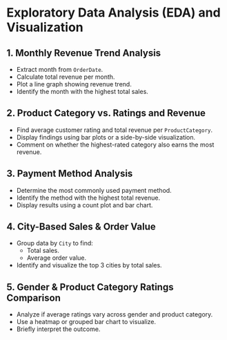 # Exploratory Data Analysis (EDA) and Visualization

## 1. Monthly Revenue Trend Analysis 
- Extract month from `OrderDate`.
- Calculate total revenue per month.
- Plot a line graph showing revenue trend.
- Identify the month with the highest total sales.

## 2. Product Category vs. Ratings and Revenue 
- Find average customer rating and total revenue per `ProductCategory`.
- Display findings using bar plots or a side-by-side visualization.
- Comment on whether the highest-rated category also earns the most revenue.

## 3. Payment Method Analysis 
- Determine the most commonly used payment method.
- Identify the method with the highest total revenue.
- Display results using a count plot and bar chart.

## 4. City-Based Sales & Order Value 
- Group data by `City` to find:
  - Total sales.
  - Average order value.
- Identify and visualize the top 3 cities by total sales.

## 5. Gender & Product Category Ratings Comparison 
- Analyze if average ratings vary across gender and product category.
- Use a heatmap or grouped bar chart to visualize.
- Briefly interpret the outcome.
